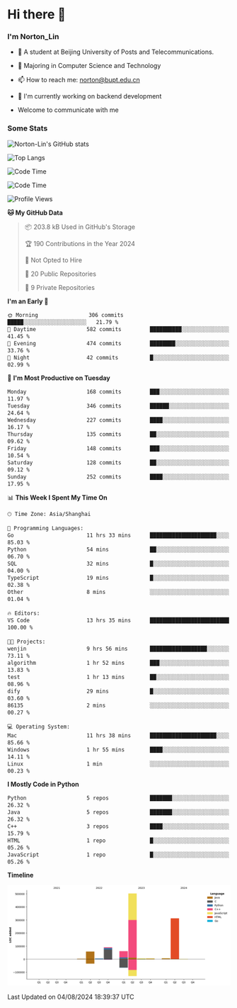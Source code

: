 
# Hi there 👋

### I'm Norton_Lin
- 🏫 A student at Beijing University of Posts and Telecommunications.
- 🌱 Majoring in Computer Science and Technology
- 📫 How to reach me: norton@bupt.edu.cn
- 🌱 I'm currently working on backend development

- Welcome to communicate with me

### Some Stats
![Norton-Lin's GitHub stats](https://github-readme-stats.vercel.app/api?username=Norton-Lin&count_private=true&show_icons=true&theme=radical)

![Top Langs](https://github-readme-stats.vercel.app/api/top-langs/?username=Norton-Lin&langs_count=10&layout=compact)

![Code Time](https://github-readme-stats.vercel.app/api/wakatime?username=Norton_Lin)

<!--START_SECTION:waka-->
![Code Time](http://img.shields.io/badge/Code%20Time-758%20hrs%2051%20mins-blue)

![Profile Views](http://img.shields.io/badge/Profile%20Views-0-blue)

**🐱 My GitHub Data** 

> 📦 203.8 kB Used in GitHub's Storage 
 > 
> 🏆 190 Contributions in the Year 2024
 > 
> 🚫 Not Opted to Hire
 > 
> 📜 20 Public Repositories 
 > 
> 🔑 9 Private Repositories 
 > 
**I'm an Early 🐤** 

```text
🌞 Morning                306 commits         █████░░░░░░░░░░░░░░░░░░░░   21.79 % 
🌆 Daytime                582 commits         ██████████░░░░░░░░░░░░░░░   41.45 % 
🌃 Evening                474 commits         ████████░░░░░░░░░░░░░░░░░   33.76 % 
🌙 Night                  42 commits          █░░░░░░░░░░░░░░░░░░░░░░░░   02.99 % 
```
📅 **I'm Most Productive on Tuesday** 

```text
Monday                   168 commits         ███░░░░░░░░░░░░░░░░░░░░░░   11.97 % 
Tuesday                  346 commits         ██████░░░░░░░░░░░░░░░░░░░   24.64 % 
Wednesday                227 commits         ████░░░░░░░░░░░░░░░░░░░░░   16.17 % 
Thursday                 135 commits         ██░░░░░░░░░░░░░░░░░░░░░░░   09.62 % 
Friday                   148 commits         ███░░░░░░░░░░░░░░░░░░░░░░   10.54 % 
Saturday                 128 commits         ██░░░░░░░░░░░░░░░░░░░░░░░   09.12 % 
Sunday                   252 commits         ████░░░░░░░░░░░░░░░░░░░░░   17.95 % 
```


📊 **This Week I Spent My Time On** 

```text
🕑︎ Time Zone: Asia/Shanghai

💬 Programming Languages: 
Go                       11 hrs 33 mins      █████████████████████░░░░   85.03 % 
Python                   54 mins             ██░░░░░░░░░░░░░░░░░░░░░░░   06.70 % 
SQL                      32 mins             █░░░░░░░░░░░░░░░░░░░░░░░░   04.00 % 
TypeScript               19 mins             █░░░░░░░░░░░░░░░░░░░░░░░░   02.38 % 
Other                    8 mins              ░░░░░░░░░░░░░░░░░░░░░░░░░   01.04 % 

🔥 Editors: 
VS Code                  13 hrs 35 mins      █████████████████████████   100.00 % 

🐱‍💻 Projects: 
wenjin                   9 hrs 56 mins       ██████████████████░░░░░░░   73.11 % 
algorithm                1 hr 52 mins        ███░░░░░░░░░░░░░░░░░░░░░░   13.83 % 
test                     1 hr 13 mins        ██░░░░░░░░░░░░░░░░░░░░░░░   08.96 % 
dify                     29 mins             █░░░░░░░░░░░░░░░░░░░░░░░░   03.60 % 
86135                    2 mins              ░░░░░░░░░░░░░░░░░░░░░░░░░   00.27 % 

💻 Operating System: 
Mac                      11 hrs 38 mins      █████████████████████░░░░   85.66 % 
Windows                  1 hr 55 mins        ████░░░░░░░░░░░░░░░░░░░░░   14.11 % 
Linux                    1 min               ░░░░░░░░░░░░░░░░░░░░░░░░░   00.23 % 
```

**I Mostly Code in Python** 

```text
Python                   5 repos             ███████░░░░░░░░░░░░░░░░░░   26.32 % 
Java                     5 repos             ███████░░░░░░░░░░░░░░░░░░   26.32 % 
C++                      3 repos             ████░░░░░░░░░░░░░░░░░░░░░   15.79 % 
HTML                     1 repo              █░░░░░░░░░░░░░░░░░░░░░░░░   05.26 % 
JavaScript               1 repo              █░░░░░░░░░░░░░░░░░░░░░░░░   05.26 % 
```



**Timeline**

![Lines of Code chart](https://raw.githubusercontent.com/Norton-Lin/Norton-Lin/main/assets/bar_graph.png)


 Last Updated on 04/08/2024 18:39:37 UTC
<!--END_SECTION:waka-->
